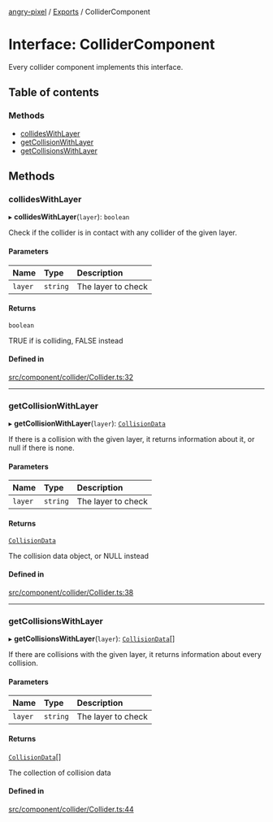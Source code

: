 [angry-pixel](../README.md) / [Exports](../modules.md) / ColliderComponent

# Interface: ColliderComponent

Every collider component implements this interface.

## Table of contents

### Methods

- [collidesWithLayer](ColliderComponent.md#collideswithlayer)
- [getCollisionWithLayer](ColliderComponent.md#getcollisionwithlayer)
- [getCollisionsWithLayer](ColliderComponent.md#getcollisionswithlayer)

## Methods

### collidesWithLayer

▸ **collidesWithLayer**(`layer`): `boolean`

Check if the collider is in contact with any collider of the given layer.

#### Parameters

| Name | Type | Description |
| :------ | :------ | :------ |
| `layer` | `string` | The layer to check |

#### Returns

`boolean`

TRUE if is colliding, FALSE instead

#### Defined in

[src/component/collider/Collider.ts:32](https://github.com/angry-pixel-studio/angry-pixel-engine/blob/93d7d6a/src/component/collider/Collider.ts#L32)

___

### getCollisionWithLayer

▸ **getCollisionWithLayer**(`layer`): [`CollisionData`](CollisionData.md)

If there is a collision with the given layer, it returns information about it, or null if there is none.

#### Parameters

| Name | Type | Description |
| :------ | :------ | :------ |
| `layer` | `string` | The layer to check |

#### Returns

[`CollisionData`](CollisionData.md)

The collision data object, or NULL instead

#### Defined in

[src/component/collider/Collider.ts:38](https://github.com/angry-pixel-studio/angry-pixel-engine/blob/93d7d6a/src/component/collider/Collider.ts#L38)

___

### getCollisionsWithLayer

▸ **getCollisionsWithLayer**(`layer`): [`CollisionData`](CollisionData.md)[]

If there are collisions with the given layer, it returns information about every collision.

#### Parameters

| Name | Type | Description |
| :------ | :------ | :------ |
| `layer` | `string` | The layer to check |

#### Returns

[`CollisionData`](CollisionData.md)[]

The collection of collision data

#### Defined in

[src/component/collider/Collider.ts:44](https://github.com/angry-pixel-studio/angry-pixel-engine/blob/93d7d6a/src/component/collider/Collider.ts#L44)
